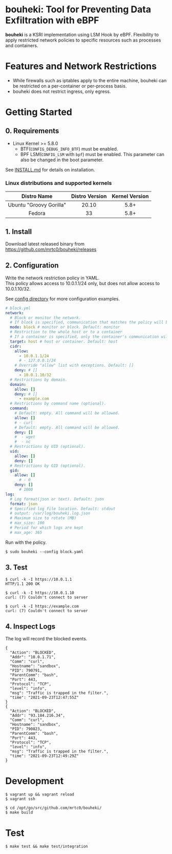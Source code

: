 # bouheki: Tool for Preventing Data Exfiltration with eBPF

**bouheki** is a KSRI implementation using LSM Hook by eBPF. 
Flexibility to apply restricted network policies to specific resources such as processes and containers.

# Features and Network Restrictions

* While firewalls such as iptables apply to the entire machine, bouheki can be restricted on a per-container or per-process basis.
* bouheki does not restrict ingress, only egress.

# Getting Started

## 0. Requirements

* Linux Kernel >= 5.8.0
  * BTF(`CONFIG_DEBUG_INFO_BTF`) must be enabled.
  * BPF LSM(`CONFIG_LSM` with `bpf`) must be enabled. This parameter can also be changed in the boot parameter.

See [INSTALL.md](INSTALL.md) for details on installation.

### Linux distributions and supported kernels

| Distro Name | Distro Version | Kernel Version |
|:-----------:|:--------------:|:--------------:|
| Ubuntu "Groovy Gorilla"	| 20.10 | 5.8+ |
| Fedora | 33 | 5.8+ |

## 1. Install

Download latest released binary from https://github.com/mrtc0/bouheki/releases

## 2. Configuration

Write the network restriction policy in YAML.  
This policy allows access to 10.0.1.1/24 only, but does not allow access to 10.0.1.10/32.

See [config directory](./config) for more configuration examples.

```yaml
# block.yml
network:
  # Block or monitor the network.
  # If block is specified, communication that matches the policy will be blocked.
  mode: block # monitor or block. Default: monitor
  # Restriction to the whole host or to a container
  # If a container is specified, only the container's communication will be restricted. This is determined by the value of namespace
  target: host # host or container. Default: host
  cidr:
    allow:
      - 10.0.1.1/24
      # - 127.0.0.1/24
    # Override "allow" list with exceptions. Default: []
    deny: # []
      - 10.0.1.10/32
  # Restrictions by domain.
  domain:
    allow: []
    deny: # []
      - example.com
  # Restrictions by command name (optional).
  command:
    # Default: empty. All command will be allowed.
    allow: []
    # - curl
    # Default: empty. All command will be allowed.
    deny: []
    #  - wget
    #  - nc
  # Restrictions by UID (optional).
  uid:
    allow: []
    deny: []
  # Restrictions by GID (optional).
  gid:
    allow: []
      # - 0
    deny: []
      # 1000
log:
  # Log format(json or text). Default: json
  format: json
  # Specified log file location. Default: stdout
  # output: /var/log/bouheki.log.json
  # Maximum size to rotate (MB)
  # max_size: 100
  # Period for which logs are kept
  # max_age: 365
```

Run with the policy.

```shell
$ sudo bouheki --config block.yaml
```

## 3. Test

```shell
$ curl -k -I https://10.0.1.1
HTTP/1.1 200 OK

$ curl -k -I https://10.0.1.10
curl: (7) Couldn't connect to server

$ curl -k -I https://example.com
curl: (7) Couldn't connect to server
```

## 4. Inspect Logs

The log will record the blocked events.

```shell
{
  "Action": "BLOCKED",
  "Addr": "10.0.1.71",
  "Comm": "curl",
  "Hostname": "sandbox",
  "PID": 790791,
  "ParentComm": "bash",
  "Port": 443,
  "Protocol": "TCP",
  "level": "info",
  "msg": "Traffic is trapped in the filter.",
  "time": "2021-09-23T12:47:55Z"
}
{
  "Action": "BLOCKED",
  "Addr": "93.184.216.34",
  "Comm": "curl",
  "Hostname": "sandbox",
  "PID": 790823,
  "ParentComm": "bash",
  "Port": 443,
  "Protocol": "TCP",
  "level": "info",
  "msg": "Traffic is trapped in the filter.",
  "time": "2021-09-23T12:49:29Z"
}
```

# Development

```shell
$ vagrant up && vagrant reload
$ vagrant ssh

$ cd /opt/go/src/github.com/mrtc0/bouheki/
$ make build
```

# Test

```shell
$ make test && make test/integration
```

